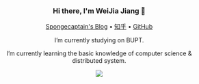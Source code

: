 <h3 align="center"> Hi there, I'm WeiJia Jiang 👋</h3>

<p align="center">
<p align="center">
  <a href="https://spongecaptain.cool/">Spongecaptain's Blog</a> •
  <a href="https://www.zhihu.com/people/pa-shan-hu-de-mao">知乎</a> •
  <a href="https://github.com/Spongecaptain">GitHub</a>
</p> 
</p>

<p align="center">
I’m currently studying on BUPT.  
</p>  
<p align="center">
I’m currently learning the basic knowledge of computer science & distributed system.
</p> 
<p align="center">
<img align="center" src="https://github-readme-stats.vercel.app/api?username=Spongecaptain&show_icons=true&icon_color=805AD5&text_color=718096&bg_color=ffffff&hide_title=true" />
</p> 
